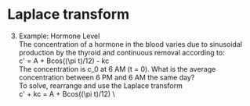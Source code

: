 # Laplace transform
3. Example: Hormone Level \
The concentration of a hormone in the blood varies due to sinusoidal production by the thyroid and continuous removal according to: \
c' = A + Bcos((\pi t)/12) - kc  \
The concentration is c_0 at 6 AM (t = 0). What is the average concentration between 6 PM and 6 AM the same day? \
To solve, rearrange and use the Laplace transform \
c' + kc = A + Bcos((\pi t)/12) \
